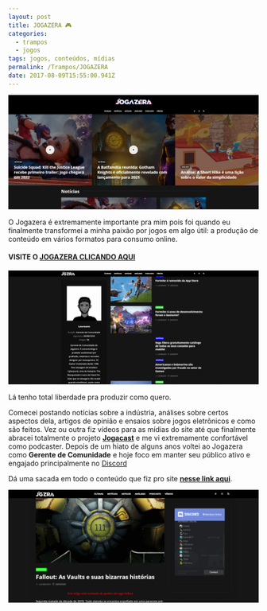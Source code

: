 ```yaml
---
layout: post
title: JOGAZERA 🎮
categories:
  - trampos
  - jogos
tags: jogos, conteúdos, mídias
permalink: /Trampos/JOGAZERA
date: 2017-08-09T15:55:00.941Z
---
```

![](/images/uploads/pntae0fksj.png)

O Jogazera é extremamente importante pra mim pois foi quando eu finalmente transformei a minha paixão por jogos em algo útil: a produção de conteúdo em vários formatos para consumo online.

#### VISITE O [JOGAZERA CLICANDO AQUI](http://jogazera.com.br/)

![](/images/uploads/iq5fqsiokf.png)

Lá tenho total liberdade pra produzir como quero.

Comecei postando notícias sobre a indústria, análises sobre certos aspectos dela, artigos de opinião e ensaios sobre jogos eletrônicos e como são feitos. Vez ou outra fiz vídeos para as mídias do site até que finalmente abracei totalmente o projeto **[Jogacast](/jogos/2017/08/09/jogacast.html)** e me vi extremamente confortável como podcaster. Depois de um hiato de alguns anos voltei ao Jogazera como **Gerente de Comunidade** e hoje foco em manter seu público ativo e engajado principalmente no [Discord](https://discord.gg/FWPeurk)

Dá uma sacada em todo o conteúdo que fiz pro site **[nesse link aqui](https://jogazera.com.br/author/laureano-macalango/)**.

![](/images/uploads/rmcsfm0hlk.png)